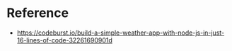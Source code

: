 # Reference

* https://codeburst.io/build-a-simple-weather-app-with-node-js-in-just-16-lines-of-code-32261690901d
